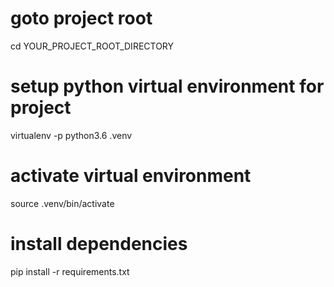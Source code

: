 # goto project root
cd YOUR_PROJECT_ROOT_DIRECTORY

# setup python virtual environment for project
virtualenv -p python3.6 .venv

# activate virtual environment
source .venv/bin/activate

# install dependencies
pip install -r requirements.txt
